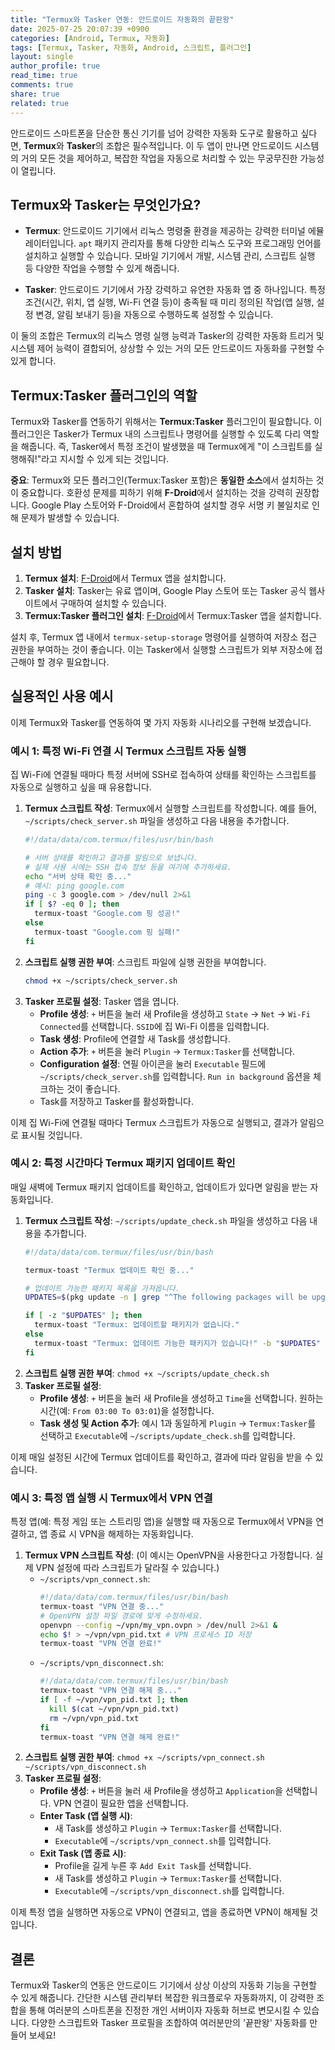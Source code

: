 ```yaml
---
title: "Termux와 Tasker 연동: 안드로이드 자동화의 끝판왕"
date: 2025-07-25 20:07:39 +0900
categories: [Android, Termux, 자동화]
tags: [Termux, Tasker, 자동화, Android, 스크립트, 플러그인]
layout: single
author_profile: true
read_time: true
comments: true
share: true
related: true
---
```


안드로이드 스마트폰을 단순한 통신 기기를 넘어 강력한 자동화 도구로 활용하고 싶다면, **Termux**와 **Tasker**의 조합은 필수적입니다. 이 두 앱이 만나면 안드로이드 시스템의 거의 모든 것을 제어하고, 복잡한 작업을 자동으로 처리할 수 있는 무궁무진한 가능성이 열립니다.

## Termux와 Tasker는 무엇인가요?

*   **Termux**: 안드로이드 기기에서 리눅스 명령줄 환경을 제공하는 강력한 터미널 에뮬레이터입니다. `apt` 패키지 관리자를 통해 다양한 리눅스 도구와 프로그래밍 언어를 설치하고 실행할 수 있습니다. 모바일 기기에서 개발, 시스템 관리, 스크립트 실행 등 다양한 작업을 수행할 수 있게 해줍니다.

*   **Tasker**: 안드로이드 기기에서 가장 강력하고 유연한 자동화 앱 중 하나입니다. 특정 조건(시간, 위치, 앱 실행, Wi-Fi 연결 등)이 충족될 때 미리 정의된 작업(앱 실행, 설정 변경, 알림 보내기 등)을 자동으로 수행하도록 설정할 수 있습니다.

이 둘의 조합은 Termux의 리눅스 명령 실행 능력과 Tasker의 강력한 자동화 트리거 및 시스템 제어 능력이 결합되어, 상상할 수 있는 거의 모든 안드로이드 자동화를 구현할 수 있게 합니다.

## Termux:Tasker 플러그인의 역할

Termux와 Tasker를 연동하기 위해서는 **Termux:Tasker** 플러그인이 필요합니다. 이 플러그인은 Tasker가 Termux 내의 스크립트나 명령어를 실행할 수 있도록 다리 역할을 해줍니다. 즉, Tasker에서 특정 조건이 발생했을 때 Termux에게 "이 스크립트를 실행해줘!"라고 지시할 수 있게 되는 것입니다.

**중요**: Termux와 모든 플러그인(Termux:Tasker 포함)은 **동일한 소스**에서 설치하는 것이 중요합니다. 호환성 문제를 피하기 위해 **F-Droid**에서 설치하는 것을 강력히 권장합니다. Google Play 스토어와 F-Droid에서 혼합하여 설치할 경우 서명 키 불일치로 인해 문제가 발생할 수 있습니다.

## 설치 방법

1.  **Termux 설치**: [F-Droid](https://f-droid.org/packages/com.termux/)에서 Termux 앱을 설치합니다.
2.  **Tasker 설치**: Tasker는 유료 앱이며, Google Play 스토어 또는 Tasker 공식 웹사이트에서 구매하여 설치할 수 있습니다.
3.  **Termux:Tasker 플러그인 설치**: [F-Droid](https://f-droid.org/packages/com.termux.tasker/)에서 Termux:Tasker 앱을 설치합니다.

설치 후, Termux 앱 내에서 `termux-setup-storage` 명령어를 실행하여 저장소 접근 권한을 부여하는 것이 좋습니다. 이는 Tasker에서 실행할 스크립트가 외부 저장소에 접근해야 할 경우 필요합니다.

## 실용적인 사용 예시

이제 Termux와 Tasker를 연동하여 몇 가지 자동화 시나리오를 구현해 보겠습니다.

### 예시 1: 특정 Wi-Fi 연결 시 Termux 스크립트 자동 실행

집 Wi-Fi에 연결될 때마다 특정 서버에 SSH로 접속하여 상태를 확인하는 스크립트를 자동으로 실행하고 싶을 때 유용합니다.

1.  **Termux 스크립트 작성**: Termux에서 실행할 스크립트를 작성합니다. 예를 들어, `~/scripts/check_server.sh` 파일을 생성하고 다음 내용을 추가합니다.
    ```bash
    #!/data/data/com.termux/files/usr/bin/bash
    
    # 서버 상태를 확인하고 결과를 알림으로 보냅니다.
    # 실제 사용 시에는 SSH 접속 정보 등을 여기에 추가하세요.
    echo "서버 상태 확인 중..."
    # 예시: ping google.com
    ping -c 3 google.com > /dev/null 2>&1
    if [ $? -eq 0 ]; then
      termux-toast "Google.com 핑 성공!"
    else
      termux-toast "Google.com 핑 실패!"
    fi
    ```
2.  **스크립트 실행 권한 부여**: 스크립트 파일에 실행 권한을 부여합니다.
    ```bash
    chmod +x ~/scripts/check_server.sh
    ```
3.  **Tasker 프로필 설정**: Tasker 앱을 엽니다.
    *   **Profile 생성**: `+` 버튼을 눌러 새 Profile을 생성하고 `State` -> `Net` -> `Wi-Fi Connected`를 선택합니다. `SSID`에 집 Wi-Fi 이름을 입력합니다.
    *   **Task 생성**: Profile에 연결할 새 Task를 생성합니다.
    *   **Action 추가**: `+` 버튼을 눌러 `Plugin` -> `Termux:Tasker`를 선택합니다.
    *   **Configuration 설정**: 연필 아이콘을 눌러 `Executable` 필드에 `~/scripts/check_server.sh`를 입력합니다. `Run in background` 옵션을 체크하는 것이 좋습니다.
    *   Task를 저장하고 Tasker를 활성화합니다.

이제 집 Wi-Fi에 연결될 때마다 Termux 스크립트가 자동으로 실행되고, 결과가 알림으로 표시될 것입니다.

### 예시 2: 특정 시간마다 Termux 패키지 업데이트 확인

매일 새벽에 Termux 패키지 업데이트를 확인하고, 업데이트가 있다면 알림을 받는 자동화입니다.

1.  **Termux 스크립트 작성**: `~/scripts/update_check.sh` 파일을 생성하고 다음 내용을 추가합니다.
    ```bash
    #!/data/data/com.termux/files/usr/bin/bash
    
    termux-toast "Termux 업데이트 확인 중..."
    
    # 업데이트 가능한 패키지 목록을 가져옵니다.
    UPDATES=$(pkg update -n | grep "^The following packages will be upgraded:" -A 100 | grep -v "^The following packages will be upgraded:" | grep -v "^$")
    
    if [ -z "$UPDATES" ]; then
      termux-toast "Termux: 업데이트할 패키지가 없습니다."
    else
      termux-toast "Termux: 업데이트 가능한 패키지가 있습니다!" -b "$UPDATES"
    fi
    ```
2.  **스크립트 실행 권한 부여**: `chmod +x ~/scripts/update_check.sh`
3.  **Tasker 프로필 설정**:
    *   **Profile 생성**: `+` 버튼을 눌러 새 Profile을 생성하고 `Time`을 선택합니다. 원하는 시간(예: `From 03:00 To 03:01`)을 설정합니다.
    *   **Task 생성 및 Action 추가**: 예시 1과 동일하게 `Plugin` -> `Termux:Tasker`를 선택하고 `Executable`에 `~/scripts/update_check.sh`를 입력합니다.

이제 매일 설정된 시간에 Termux 업데이트를 확인하고, 결과에 따라 알림을 받을 수 있습니다.

### 예시 3: 특정 앱 실행 시 Termux에서 VPN 연결

특정 앱(예: 특정 게임 또는 스트리밍 앱)을 실행할 때 자동으로 Termux에서 VPN을 연결하고, 앱 종료 시 VPN을 해제하는 자동화입니다.

1.  **Termux VPN 스크립트 작성**: (이 예시는 OpenVPN을 사용한다고 가정합니다. 실제 VPN 설정에 따라 스크립트가 달라질 수 있습니다.)
    *   `~/scripts/vpn_connect.sh`:
        ```bash
        #!/data/data/com.termux/files/usr/bin/bash
        termux-toast "VPN 연결 중..."
        # OpenVPN 설정 파일 경로에 맞게 수정하세요.
        openvpn --config ~/vpn/my_vpn.ovpn > /dev/null 2>&1 &
        echo $! > ~/vpn/vpn_pid.txt # VPN 프로세스 ID 저장
        termux-toast "VPN 연결 완료!"
        ```
    *   `~/scripts/vpn_disconnect.sh`:
        ```bash
        #!/data/data/com.termux/files/usr/bin/bash
        termux-toast "VPN 연결 해제 중..."
        if [ -f ~/vpn/vpn_pid.txt ]; then
          kill $(cat ~/vpn/vpn_pid.txt)
          rm ~/vpn/vpn_pid.txt
        fi
        termux-toast "VPN 연결 해제 완료!"
        ```
2.  **스크립트 실행 권한 부여**: `chmod +x ~/scripts/vpn_connect.sh ~/scripts/vpn_disconnect.sh`
3.  **Tasker 프로필 설정**:
    *   **Profile 생성**: `+` 버튼을 눌러 새 Profile을 생성하고 `Application`을 선택합니다. VPN 연결이 필요한 앱을 선택합니다.
    *   **Enter Task (앱 실행 시)**:
        *   새 Task를 생성하고 `Plugin` -> `Termux:Tasker`를 선택합니다.
        *   `Executable`에 `~/scripts/vpn_connect.sh`를 입력합니다.
    *   **Exit Task (앱 종료 시)**:
        *   Profile을 길게 누른 후 `Add Exit Task`를 선택합니다.
        *   새 Task를 생성하고 `Plugin` -> `Termux:Tasker`를 선택합니다.
        *   `Executable`에 `~/scripts/vpn_disconnect.sh`를 입력합니다.

이제 특정 앱을 실행하면 자동으로 VPN이 연결되고, 앱을 종료하면 VPN이 해제될 것입니다.

## 결론

Termux와 Tasker의 연동은 안드로이드 기기에서 상상 이상의 자동화 기능을 구현할 수 있게 해줍니다. 간단한 시스템 관리부터 복잡한 워크플로우 자동화까지, 이 강력한 조합을 통해 여러분의 스마트폰을 진정한 개인 서버이자 자동화 허브로 변모시킬 수 있습니다. 다양한 스크립트와 Tasker 프로필을 조합하여 여러분만의 '끝판왕' 자동화를 만들어 보세요!
